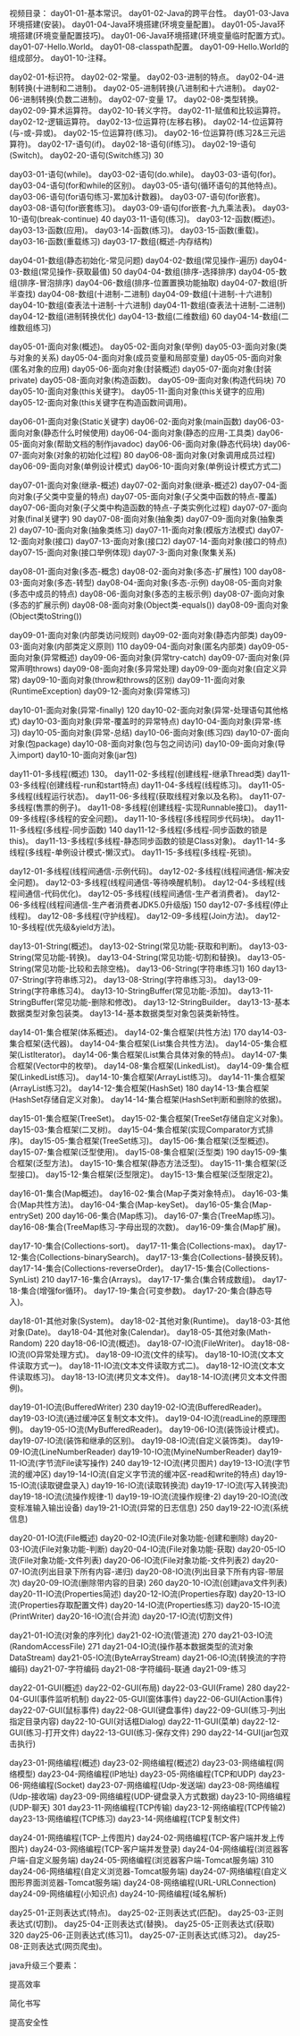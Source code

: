 视频目录：
day01-01-基本常识。
day01-02-Java的跨平台性。
day01-03-Java环境搭建(安装)。
day01-04-Java环境搭建(环境变量配置)。
day01-05-Java环境搭建(环境变量配置技巧)。
day01-06-Java环境搭建(环境变量临时配置方式)。
day01-07-Hello.World。
day01-08-classpath配置。
day01-09-Hello.World的组成部分。
day01-10-注释。



day02-01-标识符。
day02-02-常量。
day02-03-进制的特点。
day02-04-进制转换(十进制和二进制)。
day02-05-进制转换(八进制和十六进制)。
day02-06-进制转换(负数二进制)。
day02-07-变量 17。
day02-08-类型转换。
day02-09-算术运算符。
day02-10-转义字符。
day02-11-赋值和比较运算符。
day02-12-逻辑运算符。
day02-13-位运算符(左移右移)。
day02-14-位运算符(与-或-异或)。
day02-15-位运算符(练习)。
day02-16-位运算符(练习2&三元运算符)。
day02-17-语句(if)。
day02-18-语句(if练习)。
day02-19-语句(Switch)。
day02-20-语句(Switch练习) 30



day03-01-语句(while)。
day03-02-语句(do.while)。
day03-03-语句(for)。
day03-04-语句(for和while的区别)。
day03-05-语句(循环语句的其他特点)。
day03-06-语句(for语句练习-累加&计数器)。
day03-07-语句(for嵌套)。
day03-08-语句(for嵌套练习)。
day03-09-语句(for嵌套-九九乘法表)。
day03-10-语句(break-continue) 40
day03-11-语句(练习)。
day03-12-函数(概述)。
day03-13-函数(应用)。
day03-14-函数(练习)。
day03-15-函数(重载)。
day03-16-函数(重载练习)
day03-17-数组(概述-内存结构)



day04-01-数组(静态初始化-常见问题)
day04-02-数组(常见操作-遍历)
day04-03-数组(常见操作-获取最值) 50
day04-04-数组(排序-选择排序)
day04-05-数组(排序-冒泡排序)
day04-06-数组(排序-位置置换功能抽取)
day04-07-数组(折半查找)
day04-08-数组(十进制-二进制)
day04-09-数组(十进制-十六进制)
day04-10-数组(查表法十进制-十六进制)
day04-11-数组(查表法十进制-二进制)
day04-12-数组(进制转换优化)
day04-13-数组(二维数组) 60
day04-14-数组(二维数组练习)



day05-01-面向对象(概述)。
day05-02-面向对象(举例)
day05-03-面向对象(类与对象的关系)
day05-04-面向对象(成员变量和局部变量)
day05-05-面向对象(匿名对象的应用)
day05-06-面向对象(封装概述)
day05-07-面向对象(封装private)
day05-08-面向对象(构造函数)。
day05-09-面向对象(构造代码块) 70
day05-10-面向对象(this关键字)。
day05-11-面向对象(this关键字的应用)
day05-12-面向对象(this关键字在构造函数间调用)。



day06-01-面向对象(Static关键字)
day06-02-面向对象(main函数)
day06-03-面向对象(静态什么时候使用)
day06-04-面向对象(静态的应用-工具类)
day06-05-面向对象(帮助文档的制作javadoc)
day06-06-面向对象(静态代码块)
day06-07-面向对象(对象的初始化过程) 80
day06-08-面向对象(对象调用成员过程)
day06-09-面向对象(单例设计模式)
day06-10-面向对象(单例设计模式方式二)



day07-01-面向对象(继承-概述)
day07-02-面向对象(继承-概述2)
day07-04-面向对象(子父类中变量的特点)
day07-05-面向对象(子父类中函数的特点-覆盖)
day07-06-面向对象(子父类中构造函数的特点-子类实例化过程)
day07-07-面向对象(final关键字) 90
day07-08-面向对象(抽象类)
day07-09-面向对象(抽象类2)
day07-10-面向对象(抽象类练习)
day07-11-面向对象(模版方法模式)
day07-12-面向对象(接口)
day07-13-面向对象(接口2)
day07-14-面向对象(接口的特点)
day07-15-面向对象(接口举例体现)
day07-3-面向对象(聚集关系)



day08-01-面向对象(多态-概念)
day08-02-面向对象(多态-扩展性) 100
day08-03-面向对象(多态-转型)
day08-04-面向对象(多态-示例)
day08-05-面向对象(多态中成员的特点)
day08-06-面向对象(多态的主板示例)
day08-07-面向对象(多态的扩展示例)
day08-08-面向对象(Object类-equals())
day08-09-面向对象(Object类toString())



day09-01-面向对象(内部类访问规则)
day09-02-面向对象(静态内部类)
day09-03-面向对象(内部类定义原则) 110
day09-04-面向对象(匿名内部类)
day09-05-面向对象(异常概述)
day09-06-面向对象(异常try-catch)
day09-07-面向对象(异常声明throws)
day09-08-面向对象(多异常处理)
day09-09-面向对象(自定义异常)
day09-10-面向对象(throw和throws的区别)
day09-11-面向对象(RuntimeException)
day09-12-面向对象(异常练习)



day10-01-面向对象(异常-finally) 120
day10-02-面向对象(异常-处理语句其他格式)
day10-03-面向对象(异常-覆盖时的异常特点)
day10-04-面向对象(异常-练习)
day10-05-面向对象(异常-总结)
day10-06-面向对象(练习四)
day10-07-面向对象(包package)
day10-08-面向对象(包与包之间访问)
day10-09-面向对象(导入import)
day10-10-面向对象(jar包)



day11-01-多线程(概述) 130。
day11-02-多线程(创建线程-继承Thread类)
day11-03-多线程(创建线程-run和start特点)
day11-04-多线程(线程练习)。
day11-05-多线程(线程运行状态)。
day11-06-多线程(获取线程对象以及名称)。
day11-07-多线程(售票的例子)。
day11-08-多线程(创建线程-实现Runnable接口)。
day11-09-多线程(多线程的安全问题)。
day11-10-多线程(多线程同步代码块)。
day11-11-多线程(多线程-同步函数) 140
day11-12-多线程(多线程-同步函数的锁是this)。
day11-13-多线程(多线程-静态同步函数的锁是Class对象)。
day11-14-多线程(多线程-单例设计模式-懒汉式)。
day11-15-多线程(多线程-死锁)。



day12-01-多线程(线程间通信-示例代码)。
day12-02-多线程(线程间通信-解决安全问题)。
day12-03-多线程(线程间通信-等待唤醒机制)。
day12-04-多线程(线程间通信-代码优化)。
day12-05-多线程(线程间通信-生产者消费者)。
day12-06-多线程(线程间通信-生产者消费者JDK5.0升级版) 150
day12-07-多线程(停止线程)。
day12-08-多线程(守护线程)。
day12-09-多线程(Join方法)。
day12-10-多线程(优先级&yield方法)。



day13-01-String(概述)。
day13-02-String(常见功能-获取和判断)。
day13-03-String(常见功能-转换)。
day13-04-String(常见功能-切割和替换)。
day13-05-String(常见功能-比较和去除空格)。
day13-06-String(字符串练习1) 160
day13-07-String(字符串练习2)。
day13-08-String(字符串练习3)。
day13-09-String(字符串练习4)。
day13-10-StringBuffer(常见功能-添加)。
day13-11-StringBuffer(常见功能-删除和修改)。
day13-12-StringBuilder。
day13-13-基本数据类型对象包装类。
day13-14-基本数据类型对象包装类新特性。



day14-01-集合框架(体系概述)。
day14-02-集合框架(共性方法) 170
day14-03-集合框架(迭代器)。
day14-04-集合框架(List集合共性方法)。
day14-05-集合框架(ListIterator)。
day14-06-集合框架(List集合具体对象的特点)。
day14-07-集合框架(Vector中的枚举)。
day14-08-集合框架(LinkedList)。
day14-09-集合框架(LinkedList练习)。
day14-10-集合框架(ArrayList练习)。
day14-11-集合框架(ArrayList练习2)。
day14-12-集合框架(HashSet) 180
day14-13-集合框架(HashSet存储自定义对象)。
day14-14-集合框架(HashSet判断和删除的依据)。



day15-01-集合框架(TreeSet)。
day15-02-集合框架(TreeSet存储自定义对象)。
day15-03-集合框架(二叉树)。
day15-04-集合框架(实现Comparator方式排序)。
day15-05-集合框架(TreeSet练习)。
day15-06-集合框架(泛型概述)。
day15-07-集合框架(泛型使用)。
day15-08-集合框架(泛型类) 190
day15-09-集合框架(泛型方法)。
day15-10-集合框架(静态方法泛型)。
day15-11-集合框架(泛型接口)。
day15-12-集合框架(泛型限定)。
day15-13-集合框架(泛型限定2)。



day16-01-集合(Map概述)。
day16-02-集合(Map子类对象特点)。
day16-03-集合(Map共性方法)。
day16-04-集合(Map-keySet)。
day16-05-集合(Map-entrySet) 200
day16-06-集合(Map练习)。
day16-07-集合(TreeMap练习)。
day16-08-集合(TreeMap练习-字母出现的次数)。
day16-09-集合(Map扩展)。



day17-10-集合(Collections-sort)。
day17-11-集合(Collections-max)。
day17-12-集合(Collections-binarySearch)。
day17-13-集合(Collections-替换反转)。
day17-14-集合(Collections-reverseOrder)。
day17-15-集合(Collections-SynList) 210
day17-16-集合(Arrays)。
day17-17-集合(集合转成数组)。
day17-18-集合(增强for循环)。
day17-19-集合(可变参数)。
day17-20-集合(静态导入)。



day18-01-其他对象(System)。
day18-02-其他对象(Runtime)。
day18-03-其他对象(Date)。
day18-04-其他对象(Calendar)。
day18-05-其他对象(Math-Random) 220
day18-06-IO流(概述)。
day18-07-IO流(FileWriter)。
day18-08-IO流(IO异常处理方式)。
day18-09-IO流(文件的续写)。
day18-10-IO流(文本文件读取方式一)。
day18-11-IO流(文本文件读取方式二)。
day18-12-IO流(文本文件读取练习)。
day18-13-IO流(拷贝文本文件)。
day18-14-IO流(拷贝文本文件图例)。



day19-01-IO流(BufferedWriter) 230
day19-02-IO流(BufferedReader)。
day19-03-IO流(通过缓冲区复制文本文件)。
day19-04-IO流(readLine的原理图例)。
day19-05-IO流(MyBufferedReader)。
day19-06-IO流(装饰设计模式)。
day19-07-IO流(装饰和继承的区别)。
day19-08-IO流(自定义装饰类)。
day19-09-IO流(LineNumberReader)
day19-10-IO流(MyineNumberReader)
day19-11-IO流(字节流File读写操作) 240
day19-12-IO流(拷贝图片)
day19-13-IO流(字节流的缓冲区)
day19-14-IO流(自定义字节流的缓冲区-read和write的特点)
day19-15-IO流(读取键盘录入)
day19-16-IO流(读取转换流)
day19-17-IO流(写入转换流)
day19-18-IO流(流操作规律-1)
day19-19-IO流(流操作规律-2)
day19-20-IO流(改变标准输入输出设备)
day19-21-IO流(异常的日志信息) 250
day19-22-IO流(系统信息)



day20-01-IO流(File概述)
day20-02-IO流(File对象功能-创建和删除)
day20-03-IO流(File对象功能-判断)
day20-04-IO流(File对象功能-获取)
day20-05-IO流(File对象功能-文件列表)
day20-06-IO流(File对象功能-文件列表2)
day20-07-IO流(列出目录下所有内容-递归)
day20-08-IO流(列出目录下所有内容-带层次)
day20-09-IO流(删除带内容的目录) 260
day20-10-IO流(创建java文件列表)
day20-11-IO流(Properties简述)
day20-12-IO流(Properties存取)
day20-13-IO流(Properties存取配置文件)
day20-14-IO流(Properties练习)
day20-15-IO流(PrintWriter)
day20-16-IO流(合并流)
day20-17-IO流(切割文件)



day21-01-IO流(对象的序列化)
day21-02-IO流(管道流) 270
day21-03-IO流(RandomAccessFile) 271
day21-04-IO流(操作基本数据类型的流对象DataStream)
day21-05-IO流(ByteArrayStream)
day21-06-IO流(转换流的字符编码)
day21-07-字符编码
day21-08-字符编码-联通
day21-09-练习



day22-01-GUI(概述)
day22-02-GUI(布局)
day22-03-GUI(Frame) 280
day22-04-GUI(事件监听机制)
day22-05-GUI(窗体事件)
day22-06-GUI(Action事件)
day22-07-GUI(鼠标事件)
day22-08-GUI(键盘事件)
day22-09-GUI(练习-列出指定目录内容)
day22-10-GUI(对话框Dialog)
day22-11-GUI(菜单)
day22-12-GUI(练习-打开文件)
day22-13-GUI(练习-保存文件) 290
day22-14-GUI(jar包双击执行)



day23-01-网络编程(概述)
day23-02-网络编程(概述2)
day23-03-网络编程(网络模型)
day23-04-网络编程(IP地址)
day23-05-网络编程(TCP和UDP)
day23-06-网络编程(Socket)
day23-07-网络编程(Udp-发送端)
day23-08-网络编程(Udp-接收端)
day23-09-网络编程(UDP-键盘录入方式数据)
day23-10-网络编程(UDP-聊天) 301
day23-11-网络编程(TCP传输)
day23-12-网络编程(TCP传输2)
day23-13-网络编程(TCP练习)
day23-14-网络编程(TCP复制文件)



day24-01-网络编程(TCP-上传图片)
day24-02-网络编程(TCP-客户端并发上传图片)
day24-03-网络编程(TCP-客户端并发登录)
day24-04-网络编程(浏览器客户端-自定义服务端)
day24-05-网络编程(浏览器客户端-Tomcat服务端) 310
day24-06-网络编程(自定义浏览器-Tomcat服务端)
day24-07-网络编程(自定义图形界面浏览器-Tomcat服务端)
day24-08-网络编程(URL-URLConnection)
day24-09-网络编程(小知识点)
day24-10-网络编程(域名解析)



day25-01-正则表达式(特点)。
day25-02-正则表达式(匹配)。
day25-03-正则表达式(切割)。
day25-04-正则表达式(替换)。
day25-05-正则表达式(获取) 320
day25-06-正则表达式(练习1)。
day25-07-正则表达式(练习2)。
day25-08-正则表达式(网页爬虫)。







java升级三个要素：

提高效率

简化书写

提高安全性















